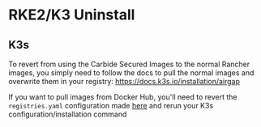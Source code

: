 # RKE2/K3 Uninstall

## K3s

To revert from using the Carbide Secured Images to the normal Rancher images, you simply need to follow the docs to pull the normal images and overwrite them in your registry: https://docs.k3s.io/installation/airgap

If you want to pull images from Docker Hub, you'll need to revert the `registries.yaml` configuration made [here](kubernetes-config.md#usage-with-k3s) and rerun your K3s configuration/installation command